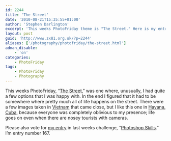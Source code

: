 ```yaml
---
id: 2244
title: 'The Street'
date: '2010-08-21T15:35:55+01:00'
author: 'Stephen Darlington'
excerpt: 'This weeks PhotoFriday theme is "The Street." Here is my entry.'
layout: post
guid: 'http://www.zx81.org.uk/?p=2244'
aliases: ['/photography/photofriday/the-street.html']
adman_disable:
    - 'on'
categories:
    - PhotoFriday
tags:
    - PhotoFriday
    - Photography
---
```


This weeks PhotoFriday, “[The Street](http://www.photofriday.com/archives/challenge/001008.php),” was one where, unusually, I had quite a few options that I was happy with. In the end I figured that it had to be somewhere where pretty much all of life happens on the street. There were a few images taken in [Vietnam](http://www.zx81.org.uk/travel/vietnam-2005.html) that came close, but I like this one in [Havana, Cuba](http://www.zx81.org.uk/travel/cuba.html), because everyone was completely oblivious to my presence; life goes on even when there are nosey tourists with cameras.

Please also vote for [my entry](http://www.zx81.org.uk/photography/photofriday/photoshop-skills.html) in last weeks challenge, “[Photoshop Skills](http://www.photofriday.com/linkviewer.php?id=1006).” I’m entry number 167.